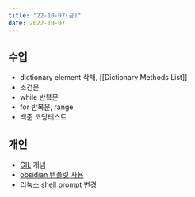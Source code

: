 ```yaml
---
title: "22-10-07(금)"
date: 2022-10-07
---
```


## 수업

- dictionary element 삭제, [[Dictionary Methods List]]
- 조건문
- while 반복문
- for 반복문, range
- 백준 코딩테스트 

## 개인

- [GIL](../../review/python/gil.md) 개념
- [obsidian 템플릿 사용](../../review/pkm/obsidian_template.md)
- 리눅스 [shell prompt](../../review/de/shell_prompt.md) 변경
